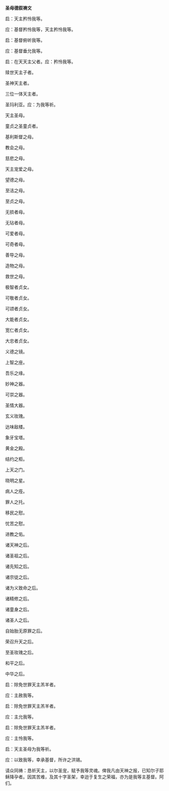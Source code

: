 **圣母德叙祷文**

启：天主矜怜我等。

应：基督矜怜我等，天主矜怜我等。

启：基督俯听我等。

应：基督垂允我等。

启：在天天主父者。应：矜怜我等。

赎世天主子者。

圣神天主者。

三位一体天主者。

圣玛利亚。应：为我等祈。

天主圣母。

童贞之圣童贞者。

基利斯督之母。

教会之母。

慈悲之母。

天主宠爱之母。

望德之母。

至洁之母。

至贞之母。

无损者母。

无玷者母。

可爱者母。

可奇者母。

善导之母。

造物之母。

救世之母。

极智者贞女。

可敬者贞女。

可颂者贞女。

大能者贞女。

宽仁者贞女。

大忠者贞女。

义德之镜。

上智之座。

吾乐之缘。

妙神之器。

可崇之器。

圣情大器。

玄义玫瑰。

达味敌楼。

象牙宝塔。

黄金之殿。

结约之柜。

上天之门。

晓明之星。

病人之痊。

罪人之托。

移民之慰。

忧苦之慰。

进教之佑。

诸天神之后。

诸圣祖之后。

诸先知之后。

诸宗徒之后。

诸为义致命之后。

诸精修之后。

诸童身之后。

诸圣人之后。

自始胎无原罪之后。

荣召升天之后。

至圣玫瑰之后。

和平之后。

中华之后。

启：除免世罪天主羔羊者。

应：主赦我等。

启：除免世罪天主羔羊者。

应：主允我等。

启：除免世罪天主羔羊者。

应：主怜我等。

启：天主圣母为我等祈。

应：以致我等，幸承基督，所许之洪锡。

请众同祷：恳祈天主，以尔圣宠，赋予我等灵魂。俾我凡由天神之报，已知尔子耶稣降孕者。因其苦难，及其十字圣架，幸迨于复生之荣福，亦为是我等主基督。阿们。